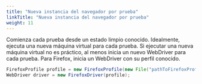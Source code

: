 ```yaml
---
title: "Nueva instancia del navegador por prueba"
linkTitle: "Nueva instancia del navegador por prueba"
weight: 11
---
```


Comienza cada prueba desde un estado limpio conocido.
Idealmente, ejecuta una nueva máquina virtual para cada prueba.
Si ejecutar una nueva máquina virtual no es práctico,
al menos inicia un nuevo WebDriver para cada prueba.
Para Firefox, inicia un WebDriver con su perfil conocido.

```java
FirefoxProfile profile = new FirefoxProfile(new File("pathToFirefoxProfile"));
WebDriver driver = new FirefoxDriver(profile);
```

